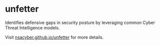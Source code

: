 # unfetter
Identifies defensive gaps in security posture by leveraging common Cyber Threat Intelligence models.

Visit [nsacyber.github.io/unfetter](https://iadgov.github.io/unfetter) for more details.
